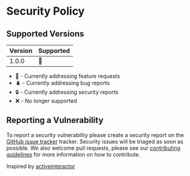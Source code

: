 # Security Policy

## Supported Versions

| Version | Supported                |
| ------- | ------------------------ |
| 1.0.0   | :rocket:                 |

- :rocket: - Currently addressing feature requests
- :beetle: - Currently addressing bug reports
- :lock:   - Currently addressing security reports
- :x:      - No longer supported

## Reporting a Vulnerability

To report a security vulnerability please create a security report on the [GitHub issue tracker][issues] tracker.
Security issues will be triaged as soon as possible. We also welcome pull requests, please see our
[contributing guidelines][contributing] for more information on how to contribute.

Inspired by [activeinteractor]

[issues]: https://github.com/catawiki/devicecheck-ruby/issues
[contributing]: https://github.com/catawiki/devicecheck-ruby/blob/master/CONTRIBUTING.md
[activeinteractor]: https://github.com/aaronmallen/activeinteractor

